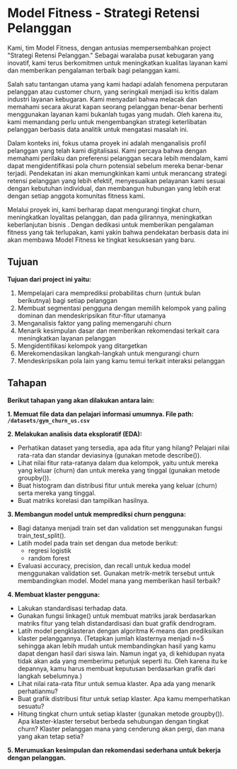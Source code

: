 # Model Fitness - Strategi Retensi Pelanggan

Kami, tim Model Fitness, dengan antusias mempersembahkan project "Strategi Retensi Pelanggan." Sebagai waralaba pusat kebugaran yang inovatif, kami terus berkomitmen untuk meningkatkan kualitas layanan kami dan memberikan pengalaman terbaik bagi pelanggan kami.

Salah satu tantangan utama yang kami hadapi adalah fenomena perputaran pelanggan atau customer churn, yang seringkali menjadi isu kritis dalam industri layanan kebugaran. Kami menyadari bahwa melacak dan memahami secara akurat kapan seorang pelanggan benar-benar berhenti menggunakan layanan kami bukanlah tugas yang mudah. Oleh karena itu, kami memandang perlu untuk mengembangkan strategi keterlibatan pelanggan berbasis data analitik untuk mengatasi masalah ini.

Dalam konteks ini, fokus utama proyek ini adalah menganalisis profil pelanggan yang telah kami digitalisasi. Kami percaya bahwa dengan memahami perilaku dan preferensi pelanggan secara lebih mendalam, kami dapat mengidentifikasi pola churn potensial sebelum mereka benar-benar terjadi. Pendekatan ini akan memungkinkan kami untuk merancang strategi retensi pelanggan yang lebih efektif, menyesuaikan pelayanan kami sesuai dengan kebutuhan individual, dan membangun hubungan yang lebih erat dengan setiap anggota komunitas fitness kami.

Melalui proyek ini, kami berharap dapat mengurangi tingkat churn, meningkatkan loyalitas pelanggan, dan pada gilirannya, meningkatkan keberlanjutan bisnis . Dengan dedikasi untuk memberikan pengalaman fitness yang tak terlupakan, kami yakin bahwa pendekatan berbasis data ini akan membawa Model Fitness ke tingkat kesuksesan yang baru. 
## Tujuan
**Tujuan dari project ini yaitu:**

1. Mempelajari cara memprediksi probabilitas churn (untuk bulan berikutnya) bagi setiap pelanggan
2. Membuat segmentasi pengguna dengan memilih kelompok yang paling dominan dan mendeskripsikan fitur-fitur utamanya
3. Menganalisis faktor yang paling memengaruhi churn
4. Menarik kesimpulan dasar dan memberikan rekomendasi terkait cara meningkatkan layanan pelanggan
5. Mengidentifikasi kelompok yang ditargetkan
6. Merekomendasikan langkah-langkah untuk mengurangi churn
7. Mendeskripsikan pola lain yang kamu temui terkait interaksi pelanggan

## Tahapan
**Berikut tahapan yang akan dilakukan antara lain:**

**1. Memuat file data dan pelajari informasi umumnya. File path: `/datasets/gym_churn_us.csv`**

**2. Melakukan analisis data eksploratif (EDA):**
- Perhatikan dataset yang tersedia, apa ada fitur yang hilang?󠀲󠀡󠀥󠀥󠀧󠀨󠀣󠀠󠀳󠀰 Pelajari nilai rata-rata dan standar deviasinya (gunakan metode describe()).󠀲󠀡󠀥󠀥󠀧󠀨󠀣󠀡󠀳
- Lihat nilai fitur rata-ratanya dalam dua kelompok, yaitu untuk mereka yang keluar (churn) dan untuk mereka yang tinggal (gunakan metode groupby()).󠀲󠀡󠀥󠀥󠀧󠀨󠀣󠀢󠀳
- Buat histogram dan distribusi fitur untuk mereka yang keluar (churn) serta mereka yang tinggal.󠀲󠀡󠀥󠀥󠀧󠀨󠀣󠀣󠀳
- Buat matriks korelasi dan tampilkan hasilnya.

**3. Membangun model untuk memprediksi churn pengguna:**
- Bagi datanya menjadi train set dan validation set menggunakan fungsi train_test_split().󠀲󠀡󠀥󠀥󠀧󠀨󠀣󠀨󠀳
- Latih model pada train set dengan dua metode berikut:
  - regresi logistik
  - random forest
- Evaluasi accuracy, precision, dan recall untuk kedua model menggunakan validation set.󠀲󠀡󠀥󠀥󠀧󠀨󠀤󠀢󠀳󠀰 Gunakan metrik-metrik tersebut untuk membandingkan model.󠀲󠀡󠀥󠀥󠀧󠀨󠀤󠀣󠀳󠀰 Model mana yang memberikan hasil terbaik?

**4. Membuat klaster pengguna:**
- Lakukan standardisasi terhadap data.󠀲󠀡󠀥󠀥󠀧󠀨󠀤󠀩󠀳
- Gunakan fungsi linkage() untuk membuat matriks jarak berdasarkan matriks fitur yang telah distandardisasi dan buat grafik dendrogram.󠀲󠀡󠀥󠀥󠀧󠀨󠀥󠀠󠀳󠀰  
- Latih model pengklasteran dengan algoritma K-means dan prediksikan klaster pelanggannya. (Tetapkan jumlah klasternya menjadi n=5 sehingga akan lebih mudah untuk membandingkan hasil yang kamu dapat dengan hasil dari siswa lain.󠀲󠀡󠀥󠀥󠀧󠀨󠀥󠀣󠀳󠀰 Namun ingat ya, di kehidupan nyata tidak akan ada yang memberimu petunjuk seperti itu. Oleh karena itu ke depannya, kamu harus membuat keputusan berdasarkan grafik dari langkah sebelumnya.)󠀲󠀡󠀥󠀥󠀧󠀨󠀥󠀤󠀳
- Lihat nilai rata-rata fitur untuk semua klaster.󠀲󠀡󠀥󠀥󠀧󠀨󠀥󠀥󠀳󠀰 Apa ada yang menarik perhatianmu?󠀲󠀡󠀥󠀥󠀧󠀨󠀥󠀦󠀳
- Buat grafik distribusi fitur untuk setiap klaster.󠀲󠀡󠀥󠀥󠀧󠀨󠀥󠀧󠀳󠀰 Apa kamu memperhatikan sesuatu?
- Hitung tingkat churn untuk setiap klaster (gunakan metode groupby()).󠀲󠀡󠀥󠀥󠀧󠀨󠀥󠀩󠀳󠀰 Apa klaster-klaster tersebut berbeda sehubungan dengan tingkat churn?󠀲󠀡󠀥󠀥󠀧󠀨󠀦󠀠󠀳󠀰 Klaster pelanggan mana yang cenderung akan pergi, dan mana yang akan tetap setia?

**5. Merumuskan kesimpulan dan rekomendasi sederhana untuk bekerja dengan pelanggan.**

